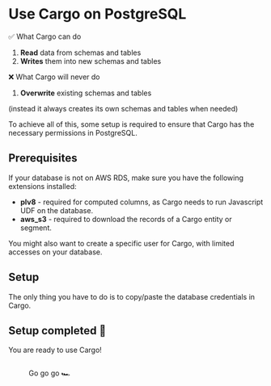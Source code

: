 # Use Cargo on PostgreSQL

✅ What Cargo can do

1. **Read** data from schemas and tables
2. **Writes** them into new schemas and tables

❌ What Cargo will never do

1. **Overwrite** existing schemas and tables

(instead it always creates its own schemas and tables when needed)

To achieve all of this, some setup is required to ensure that Cargo has the necessary permissions in PostgreSQL.

## Prerequisites

If your database is not on AWS RDS, make sure you have the following extensions installed:

* **plv8** - required for computed columns, as Cargo needs to run Javascript UDF on the database.
* **aws\_s3** - required to download the records of a Cargo entity or segment.

You might also want to create a specific user for Cargo, with limited accesses on your database.

## Setup

The only thing you have to do is to copy/paste the database credentials in Cargo.

## Setup completed 🎉

You are ready to use Cargo!&#x20;

<figure><img src="https://media.giphy.com/media/ZWbeEcbeo0cKI/giphy.gif" alt=""><figcaption><p>Go go go 🏎️</p></figcaption></figure>

